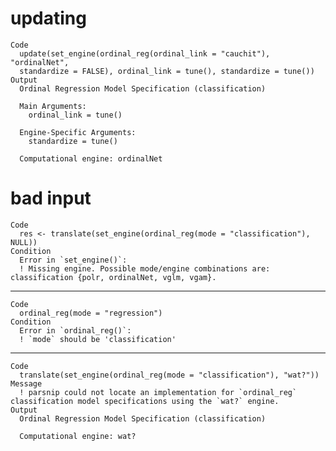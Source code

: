 # updating

    Code
      update(set_engine(ordinal_reg(ordinal_link = "cauchit"), "ordinalNet",
      standardize = FALSE), ordinal_link = tune(), standardize = tune())
    Output
      Ordinal Regression Model Specification (classification)
      
      Main Arguments:
        ordinal_link = tune()
      
      Engine-Specific Arguments:
        standardize = tune()
      
      Computational engine: ordinalNet 
      

# bad input

    Code
      res <- translate(set_engine(ordinal_reg(mode = "classification"), NULL))
    Condition
      Error in `set_engine()`:
      ! Missing engine. Possible mode/engine combinations are: classification {polr, ordinalNet, vglm, vgam}.

---

    Code
      ordinal_reg(mode = "regression")
    Condition
      Error in `ordinal_reg()`:
      ! `mode` should be 'classification'

---

    Code
      translate(set_engine(ordinal_reg(mode = "classification"), "wat?"))
    Message
      ! parsnip could not locate an implementation for `ordinal_reg` classification model specifications using the `wat?` engine.
    Output
      Ordinal Regression Model Specification (classification)
      
      Computational engine: wat? 
      


